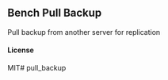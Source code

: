 ## Bench Pull Backup

Pull backup from another server for replication

#### License

MIT# pull_backup
